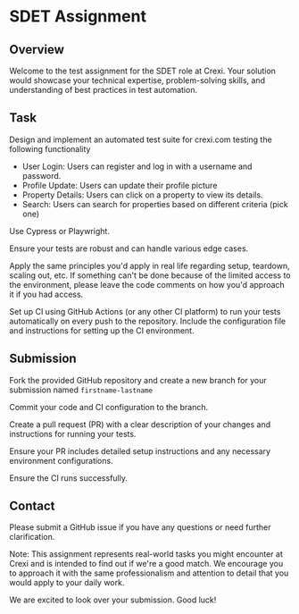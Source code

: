 # SDET Assignment

## Overview
Welcome to the test assignment for the SDET role at Crexi. 
Your solution would showcase your technical expertise, problem-solving skills, and understanding of best practices in test automation.

## Task

Design and implement an automated test suite for crexi.com testing the following functionality

* User Login: Users can register and log in with a username and password.
* Profile Update: Users can update their profile picture 
* Property Details: Users can click on a property to view its details.
* Search: Users can search for properties based on different criteria (pick one)

Use Cypress or Playwright.

Ensure your tests are robust and can handle various edge cases.

Apply the same principles you'd apply in real life regarding setup, teardown, scaling out, etc. If something can't be done because of the limited access to the environment, please leave the code comments on how you'd approach it if you had access. 

Set up CI using GitHub Actions (or any other CI platform) to run your tests automatically on every push to the repository. Include the configuration file and instructions for setting up the CI environment.

## Submission

Fork the provided GitHub repository and create a new branch for your submission named `firstname-lastname`

Commit your code and CI configuration to the branch.

Create a pull request (PR) with a clear description of your changes and instructions for running your tests.

Ensure your PR includes detailed setup instructions and any necessary environment configurations.

Ensure the CI runs successfully.

## Contact
Please submit a GitHub issue if you have any questions or need further clarification. 

Note:
This assignment represents real-world tasks you might encounter at Crexi and is intended to find out if we're a good match. We encourage you to approach it with the same professionalism and attention to detail that you would apply to your daily work.

We are excited to look over your submission. Good luck!
